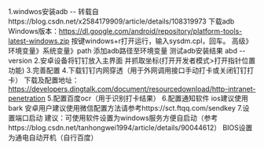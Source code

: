 1.windwos安装adb -- 转载自https://blog.csdn.net/x2584179909/article/details/108319973
  下载adb
  Windows版本：https://dl.google.com/android/repository/platform-tools-latest-windows.zip
  按键windows+r打开运行，输入sysdm.cpl，回车。
  高级》环境变量》系统变量》path
  添加adb路径至环境变量
  测试adb安装结果 abd --version
2.安卓设备将钉钉放入主界面 并抓取坐标(打开开发者模式>打开指针位置功能)
3.完善配置
4.下载钉钉内网穿透（用于外网调用接口手动打卡或关闭钉钉打卡）
  下载及配置地址：https://developers.dingtalk.com/document/resourcedownload/http-intranet-penetration
5.配置百度ocr（用于识别打卡结果）
6.配置通知软件
  ios建议使用bark
  安卓用户建议使用微信配置方法请参考https://sct.ftqq.com/sendkey
7.设置端口启动
  建议：可使用软件设置为windows服务方便自启动（参考https://blog.csdn.net/tanhongwei1994/article/details/90044612） 
  BIOS设置为通电自动开机（自行百度）
